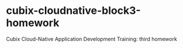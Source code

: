 # cubix-cloudnative-block3-homework
Cubix Cloud-Native Application Development Training: third homework 
